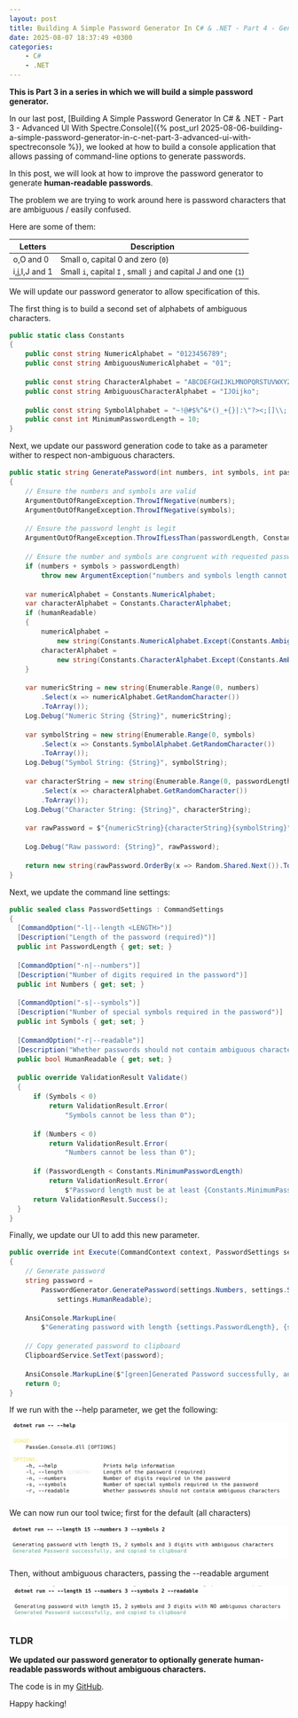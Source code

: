 ```yaml
---
layout: post
title: Building A Simple Password Generator In C# & .NET - Part 4 - Generating Human Readable Passwords
date: 2025-08-07 18:37:49 +0300
categories:
    - C#
    - .NET
---
```


**This is Part 3 in a series in which we will build a simple password generator.**

In our last post, [Building A Simple Password Generator In C# & .NET - Part 3 - Advanced UI With Spectre.Console]({% post_url 2025-08-06-building-a-simple-password-generator-in-c-net-part-3-advanced-ui-with-spectreconsole %}), we looked at how to build a console application that allows passing of command-line options to generate passwords.

In this post, we will look at how to improve the password generator to generate **human-readable passwords**.

The problem we are trying to work around here is password characters that are ambiguous / easily confused.

Here are some of them:

| Letters       | Description                                                  |
| ------------- | ------------------------------------------------------------ |
| o,O and 0     | Small o, capital 0 and zero (`0`)                            |
| i,j,I,J and 1 | Small `i`, capital `I` , small `j` and capital J and one (`1`) |

We will update our password generator to allow specification of this.

The first thing is to build a second set of alphabets of ambiguous characters.

```c#
public static class Constants
{
    public const string NumericAlphabet = "0123456789";
    public const string AmbiguousNumericAlphabet = "01";
    
    public const string CharacterAlphabet = "ABCDEFGHIJKLMNOPQRSTUVWXYZabcdefghijklmnopqrstuvwxyz";
    public const string AmbiguousCharacterAlphabet = "IJOijko";
    
    public const string SymbolAlphabet = "~!@#$%^&*()_+{}|:\"?><;[]\\;',./";
    public const int MinimumPasswordLength = 10;
}
```

Next, we update our password generation code to take as a parameter wither to respect non-ambiguous characters.

```c#
public static string GeneratePassword(int numbers, int symbols, int passwordLength, bool humanReadable = false)
{
    // Ensure the numbers and symbols are valid
    ArgumentOutOfRangeException.ThrowIfNegative(numbers);
    ArgumentOutOfRangeException.ThrowIfNegative(symbols);

    // Ensure the password lenght is legit
    ArgumentOutOfRangeException.ThrowIfLessThan(passwordLength, Constants.MinimumPasswordLength);

    // Ensure the number and symbols are congruent with requested password length
    if (numbers + symbols > passwordLength)
        throw new ArgumentException("numbers and symbols length cannot be greater than requested password length");

    var numericAlphabet = Constants.NumericAlphabet;
    var characterAlphabet = Constants.CharacterAlphabet;
    if (humanReadable)
    {
        numericAlphabet =
            new string(Constants.NumericAlphabet.Except(Constants.AmbiguousNumericAlphabet).ToArray());
        characterAlphabet =
            new string(Constants.CharacterAlphabet.Except(Constants.AmbiguousCharacterAlphabet).ToArray());
    }

    var numericString = new string(Enumerable.Range(0, numbers)
        .Select(x => numericAlphabet.GetRandomCharacter())
        .ToArray());
    Log.Debug("Numeric String {String}", numericString);

    var symbolString = new string(Enumerable.Range(0, symbols)
        .Select(x => Constants.SymbolAlphabet.GetRandomCharacter())
        .ToArray());
    Log.Debug("Symbol String: {String}", symbolString);

    var characterString = new string(Enumerable.Range(0, passwordLength - numbers - symbols)
        .Select(x => characterAlphabet.GetRandomCharacter())
        .ToArray());
    Log.Debug("Character String: {String}", characterString);

    var rawPassword = $"{numericString}{characterString}{symbolString}";

    Log.Debug("Raw password: {String}", rawPassword);

    return new string(rawPassword.OrderBy(x => Random.Shared.Next()).ToArray());
}
```

Next, we update the command line settings:

```c#
public sealed class PasswordSettings : CommandSettings
{
  [CommandOption("-l|--length <LENGTH>")]
  [Description("Length of the password (required)")]
  public int PasswordLength { get; set; }

  [CommandOption("-n|--numbers")]
  [Description("Number of digits required in the password")]
  public int Numbers { get; set; }

  [CommandOption("-s|--symbols")]
  [Description("Number of special symbols required in the password")]
  public int Symbols { get; set; }

  [CommandOption("-r|--readable")]
  [Description("Whether passwords should not contaim ambiguous characters")]
  public bool HumanReadable { get; set; }

  public override ValidationResult Validate()
  {
      if (Symbols < 0)
          return ValidationResult.Error(
              "Symbols cannot be less than 0");

      if (Numbers < 0)
          return ValidationResult.Error(
              "Numbers cannot be less than 0");

      if (PasswordLength < Constants.MinimumPasswordLength)
          return ValidationResult.Error(
              $"Password length must be at least {Constants.MinimumPasswordLength} characters.");
      return ValidationResult.Success();
  }
}
```



Finally, we update our UI to add this new parameter.

```c#
public override int Execute(CommandContext context, PasswordSettings settings)
{
    // Generate password
    string password =
        PasswordGenerator.GeneratePassword(settings.Numbers, settings.Symbols, settings.PasswordLength,
            settings.HumanReadable);

    AnsiConsole.MarkupLine(
        $"Generating password with length {settings.PasswordLength}, {settings.Symbols} symbols and {settings.Numbers} digits with {(settings.HumanReadable ? "NO" : "")} ambiguous characters");

    // Copy generated password to clipboard
    ClipboardService.SetText(password);

    AnsiConsole.MarkupLine($"[green]Generated Password successfully, and copied to clipboard[/]");
    return 0;
}
```

If we run with the --help parameter, we get the following:

![UpdatedHelp](../images/2025/08/UpdatedHelp.png)

We can  now run our tool twice; first for the default (all characters)

![GenerateWithAmbiguous](../images/2025/08/GenerateWithAmbiguous.png)

Then, without ambiguous characters, passing the --readable argument

![GenerateWithoutAmbiguous](../images/2025/08/GenerateWithoutAmbiguous.png)

### TLDR

**We updated our password generator to optionally generate human-readable passwords without ambiguous characters.**

The code is in my [GitHub](https://github.com/conradakunga/BlogCode/tree/master/PassGen).

Happy hacking!
